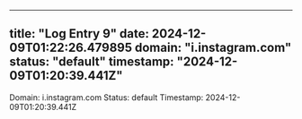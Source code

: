 
---
title: "Log Entry 9"
date: 2024-12-09T01:22:26.479895
domain: "i.instagram.com"
status: "default"
timestamp: "2024-12-09T01:20:39.441Z"
---

Domain: i.instagram.com
Status: default
Timestamp: 2024-12-09T01:20:39.441Z
